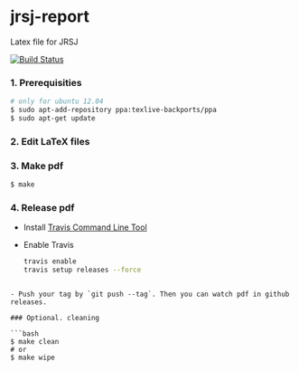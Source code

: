 # jrsj-report

Latex file for JRSJ

[![Build Status](https://travis-ci.org/furushchev/jrsj-report-template.svg)](https://travis-ci.org/furushchev/jrsj-report-template)

### 1. Prerequisities

```bash
# only for ubuntu 12.04
$ sudo apt-add-repository ppa:texlive-backports/ppa
$ sudo apt-get update
```

### 2. Edit LaTeX files

### 3. Make pdf

```bash
$ make
```

### 4. Release pdf

- Install [Travis Command Line Tool](https://github.com/travis-ci/travis.rb#installation)
- Enable Travis

  ```bash
  travis enable
  travis setup releases --force
```

- Push your tag by `git push --tag`. Then you can watch pdf in github releases.

### Optional. cleaning

```bash
$ make clean
# or
$ make wipe
```
